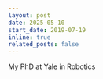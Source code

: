 ```yaml
---
layout: post
date: 2025-05-10
start_date: 2019-07-19
inline: true
related_posts: false
---
```


My PhD at Yale in Robotics 